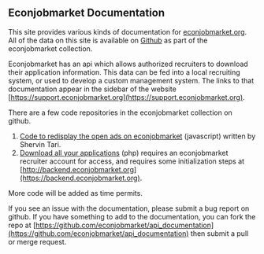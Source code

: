 ## Econjobmarket Documentation

This site provides various kinds of documentation for [econjobmarket.org](https://econjobmarket.org). All of the data on this site is available on [Github](https://github.com/econjobmarket) as part of the econjobmarket collection.

Econjobmarket has an api which allows authorized recruiters to download their application information.   This data can be fed into a local recruiting system, or used to develop a custom management system.  The links to that documentation appear in the sidebar of the website [https://support.econjobmarket.org](https://support.econjobmarket.org). 

There are a few code repositories in the econjobmarket collection on github.

1. [Code to redisplay the open ads on econjobmarket](https://github.com/econjobmarket/ad-display)  (javascript) written by Shervin Tari.
1. [Download all your applications](https://github.com/download_script) (php) requires an econjobmarket recruiter account for access, and requires some initialization steps at [http://backend.econjobmarket.org](https://backend.econjobmarket.org).

More code will be added as time permits.

If you see an issue with the documentation, please submit a bug report on github.  If you have something to add to the documentation, you can fork the repo at [https://github.com/econjobmarket/api_documentation](https://github.com/econjobmarket/api_documentation) then submit a pull or merge request.
